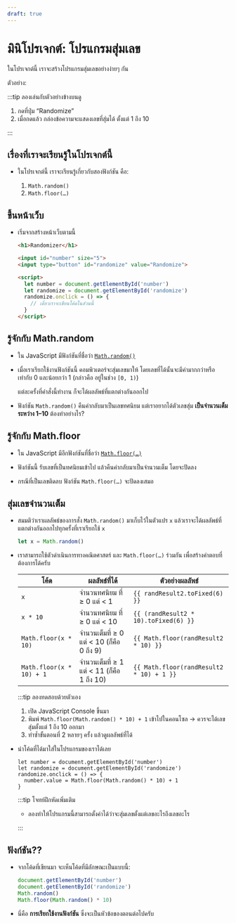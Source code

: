 ```yaml
---
draft: true
---
```


<script setup>
  import HtmlOutput from './components/HtmlOutput.vue'
  import JsConsole from './components/JsConsole.vue'
  import { ref, onMounted, onUnmounted } from 'vue'

  const randResult = ref('')
  const randResult2 = ref(0)
  let interval
  onMounted(() => {
    randomize()
    interval = setInterval(() => {
      randomize()
    }, 60e3 / 138)
  })
  onUnmounted(() => {
    clearInterval(interval)
  })
  const randomize = () => {
    randResult.value = Math.random()
    randResult2.value = Math.random()
  }
</script>

# มินิโปรเจกต์: โปรแกรมสุ่มเลข

ในโปรเจกต์นี้ เราจะสร้างโปรแกรมสุ่มเลขอย่างง่ายๆ กัน

ตัวอย่าง:

<HtmlOutput src="/js/mini-projects/randomizer.html" :height="128" />

:::tip ลองเล่นกับตัวอย่างข้างบนดู

1. กดที่ปุ่ม “Randomize”
2. เมื่อกดแล้ว กล่องข้อความจะแสดงเลขที่สุ่มได้ ตั้งแต่ 1 ถึง 10

:::

## เรื่องที่เราจะเรียนรู้ในโปรเจกต์นี้

- ในโปรเจกต์นี้ เราจะเรียนรู้เกี่ยวกับสองฟังก์ชัน คือ:

  1. `Math.random()`
  2. `Math.floor(…)`

## ขึ้นหน้าเว็บ

- เริ่มจากสร้างหน้าเว็บตามนี้

  <!-- prettier-ignore -->
  ```html
  <h1>Randomizer</h1>

  <input id="number" size="5">
  <input type="button" id="randomize" value="Randomize">

  <script>
    let number = document.getElementById('number')
    let randomize = document.getElementById('randomize')
    randomize.onclick = () => {
      // เดี๋ยวเราจะเขียนโค้ดในส่วนนี้
    }
  </script>
  ```

## รู้จักกับ Math.random

- ใน JavaScript มีฟังก์ชันที่ชื่อว่า [`Math.random()`](https://developer.mozilla.org/en-US/docs/Web/JavaScript/Reference/Global_Objects/Math/random)

- เมื่อเราเรียกใช้งานฟังก์ชันนี้ คอมพิวเตอร์จะสุ่มเลขมาให้
  โดยเลขที่ได้นั้นจะมีค่ามากกว่าหรือเท่ากับ 0 และน้อยกว่า 1
  (กล่าวคือ อยู่ในช่วง `[0, 1)`)

  <JsConsole input="Math.random()" :output="{value: randResult}" />

  แต่ละครั้งที่คำสั่งนี้ทำงาน ก็จะได้ผลลัพธ์ที่แตกต่างกันออกไป

- ฟังก์ชัน `Math.random()` คืนค่ากลับมาเป็นเลขทศนิยม
  แต่เราอยากได้ตัวเลขสุ่ม **เป็นจำนวนเต็ม ระหว่าง 1–10** ต้องทำอย่างไร?

## รู้จักกับ Math.floor

- ใน JavaScript มีอีกฟังก์ชันที่ชื่อว่า [`Math.floor(…)`](https://developer.mozilla.org/en-US/docs/Web/JavaScript/Reference/Global_Objects/Math/floor)

- ฟังก์ชันนี้ รับเลขที่เป็นทศนิยมเข้าไป แล้วคืนค่ากลับมาเป็นจำนวนเต็ม
  โดยจะปัดลง

  <JsConsole input="Math.floor(3.14)" :output="{value: 3}" />

  <JsConsole input="Math.floor(3.99)" :output="{value: 3}" />

  <JsConsole input="Math.floor(4.00)" :output="{value: 4}" />

- กรณีที่เป็นเลขติดลบ ฟังก์ชัน `Math.floor(…)` จะปัดลงเสมอ

  <JsConsole input="Math.floor(-3.14)" :output="{value: -4}" />

  <JsConsole input="Math.floor(-3.99)" :output="{value: -4}" />

  <JsConsole input="Math.floor(-4.00)" :output="{value: -4}" />

## สุ่มเลขจำนวนเต็ม

- สมมติว่าเราผลลัพธ์ของการสั่ง `Math.random()` มาเก็บไว้ในตัวแปร `x`
  แล้วเราจะได้ผลลัพธ์ที่แตกต่างกันออกไปทุกครั้งที่เราเรียกใช้ `x`

  ```js
  let x = Math.random()
  ```

- เราสามารถใช้ตัวดำเนินการทางคณิตศาสตร์ และ `Math.floor(…)` ร่วมกัน เพื่อสร้างคำตอบที่ต้องการได้ครับ

  <!-- prettier-ignore -->
  | โค้ด | ผลลัพธ์ที่ได้ | ตัวอย่างผลลัพธ์ |
  | --- | --- | --- |
  | `x` | จำนวนทศนิยม ที่ ≥ 0 แต่ &lt; 1 | <code>{{ randResult2.toFixed(6) }}</code> |
  | `x * 10` | จำนวนทศนิยม ที่ ≥ 0 แต่ &lt; 10 | <code>{{ (randResult2 * 10).toFixed(6) }}</code> |
  | `Math.floor(x * 10)` | จำนวนเต็มที่ ≥ 0 แต่ &lt; 10 (ก็คือ 0 ถึง 9) | <code>{{ Math.floor(randResult2 * 10) }}</code> |
  | `Math.floor(x * 10) + 1` | จำนวนเต็มที่ ≥ 1 แต่ &lt; 11 (ก็คือ 1 ถึง 10) | <code>{{ Math.floor(randResult2 * 10) + 1 }}</code> |

  :::tip ลองทดสอบด้วยตัวเอง

  1. เปิด JavaScript Console ขึ้นมา
  2. พิมพ์ `Math.floor(Math.random() * 10) + 1` เข้าไปในคอนโซล &rarr; ควรจะได้เลขสุ่มตั้งแต่ 1 ถึง 10 ออกมา
  3. ทำซ้ำขั้นตอนที่ 2 หลายๆ ครั้ง แล้วดูผลลัพธ์ที่ได้

- นำโค้ดที่ได้มาใส่ในโปรแกรมของเราได้เลย

  <!-- prettier-ignore -->
  ```js{4}
  let number = document.getElementById('number')
  let randomize = document.getElementById('randomize')
  randomize.onclick = () => {
    number.value = Math.floor(Math.random() * 10) + 1
  }
  ```

  :::tip โจทย์ฝึกหัดเพิ่มเติม

  - ลองทำให้โปรแกรมนี้สามารถตั้งค่าได้ว่าจะสุ่มเลขตั้งแต่เลขอะไรถึงเลขอะไร

  :::

## ฟังก์ชัน??

- จากโค้ดที่เขียนมา จะเห็นโค้ดที่มีลักษณะเป็นแบบนี้:

  <!-- prettier-ignore -->
  ```js
  document.getElementById('number')
  document.getElementById('randomize')
  Math.random()
  Math.floor(Math.random() * 10)
  ```

- นี่คือ **การเรียกใช้งานฟังก์ชัน** ซึ่งจะเป็นหัวข้อของตอนต่อไปครับ
